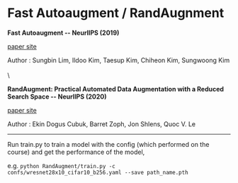 Fast Autoaugment / RandAugnment
===

**Fast Autoaugment -- NeurlIPS (2019)**

[paper site](https://papers.nips.cc/paper_files/paper/2019/file/6add07cf50424b14fdf649da87843d01-Paper.pdf)

Author : Sungbin Lim, Ildoo Kim, Taesup Kim, Chiheon Kim, Sungwoong Kim  
\
\
    
**RandAugment: Practical Automated Data Augmentation with a Reduced Search Space -- NeurlIPS (2020)**

[paper site](https://papers.nips.cc/paper_files/paper/2020/file/d85b63ef0ccb114d0a3bb7b7d808028f-Paper.pdf)

Author : Ekin Dogus Cubuk, Barret Zoph, Jon Shlens, Quoc V. Le


----
Run train.py to train a model with the config (which performed on the course) and get the performance of the model,

e.g. `python RandAugment/train.py -c confs/wresnet28x10_cifar10_b256.yaml --save path_name.pth`
